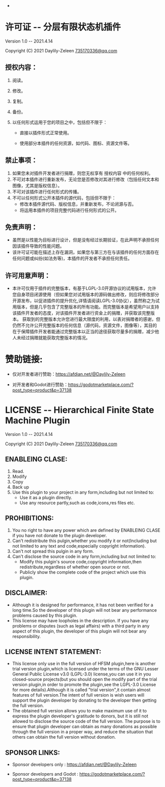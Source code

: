 + 

# 许可证 -- 分层有限状态机插件

Version 1.0 -- 2021.4.14

Copyright (C) 2021  Daylily-Zeleen 735170336@qq.com

## 授权内容：

1. 阅读。

2. 修改。

3. 复制。

4. 备份。

5. 以任何形式运用于您的项目之中，包括但不限于：

   + 直接以插件形式正常使用。

   + 使用部分本插件的任何资源，如代码、图标、资源文件等。

## 禁止事项：

1. 如果您未对插件开发者进行捐赠，则您无权享有 授权内容 中的任何权利。
2. 不可对本插件进行重新发布，无论您是否修改对其进行修改（包括任何文本和图像，尤其是版权信息）。
3. 不可对该插件进行任何形式的传播。
4. 不可以任何形式公开本插件的源代码，包括但不限于：
   + 修改本插件源代码、版权信息，并重新发布，不论闭源与否。
   + 将运用本插件的项目完整代码进行任何形式的公开。

## 免责声明：

+ 虽然是以性能为目标进行设计，但是没有经过长期验证，在此声明不承担任何因该插件导致的性能问题。
+ 该许可证可能在描述上存在漏洞，如果您与第三方在与该插件的任何方面存在任何问题或纠纷(如法务等)，本插件的开发者不承担任何责任。

## 许可用意声明：

+ 本许可仅用于插件的完整版本，有基于LGPL-3.0开源协议的试用版本，允许您自身项目闭源使用（但如果您对试用版本的源码做出修改，则应将修改部分开源发布，以促进插件的提升优化,详情请阅读LGPL-3.0协议），虽然称之为试用版本，但是几乎包含了完整版本的所有功能。而完整版本是希望用户以支持该插件开发者的态度，对该插件开发者进行资金上的捐赠，并获取该完整版本。
  获取到的完整版本允许您进行最大限度的利用，以表对捐赠者的感谢，但仍然不允许公开完整版本的任何信息（源代码，资源文件，图像等），其目的在于保障插件开发者能通过完整版本以正当的途径获取尽量多的捐赠，减少他人未经过捐赠就能获取完整版本的情况。

# 赞助链接:

+ 仅对开发者进行赞助：https://afdian.net/@Daylily-Zeleen

+ 对开发者和Godot进行赞助：https://godotmarketplace.com/?post_type=product&p=37138

# LICENSE -- Hierarchical Finite State Machine Plugin

Version 1.0 -- 2021.4.14

Copyright (C) 2021  Daylily-Zeleen 735170336@qq.com

## ENABLEING CLASE:
1. Read.
 2. Modify
3. Copy
4. Back up
5. Use this plugin to your project in any form,including but not limited to:
   + Use it as a plugin directly.
   + Use any resource partly,such as code,icons,res files etc.

## PROHIBITIONS:
1. You no right to have any power which are defined by ENABLEING CLASE if you have not donate to the plugin developer.
2. Can't redistribute this pulgin,whether you modify it or not(Including but not limited to any text and code,especially copyright information).
3. Can't not spread this pulgin in any form.
4. Can't disclose the source code in any form,including but not limited to:
   + Modify this pulgin's source code,copyright information,then redistribute,regardless of whether open source or not.
   + Publicly show the complete code of the project which use this plugin.

## DISCLAIMER:
+ Although it is designed for performance, it has not been verified for a long time.So the developer of this plugin will not bear any performance problems caused by this plugin.
+ This license may have loopholes in the description. If you have any problems or disputes (such as legal affairs) with a third party in any aspect of this plugin, the developer of this plugin will not bear any responsibility.

## LICENSE INTENT STATEMENT:
+ This license only use in the full version of HFSM plugin,here is another trial version plugin,which is licensed under the terms of the GNU Lesser General Public License v3.0 (LGPL-3.0) license,you can use it in you closed-source projects(but you should open the modify part of the trial version plugin,in order to promote the plugin,see the LGPL-3.0 License for more details).Although it is called "trial version",it contain almost features of full version.The intent of full version is wish users will support the plugin developer by donating to the developer then getting the full version.
+ The obtained full version allows you to make maximum use of it to express the plugin developer's gratitude to donors, but it is still not allowed to disclose the source code of the full version. The purpose is to ensure that plugin developer can obtain as many donations as possible through the full version in a proper way, and reduce the situation that others can obtain the full version without donation.

## SPONSOR LINKS:

+ Sponsor developers only : https://afdian.net/@Daylily-Zeleen

+ Sponsor developers and Godot : https://godotmarketplace.com/?post_type=product&p=37138

